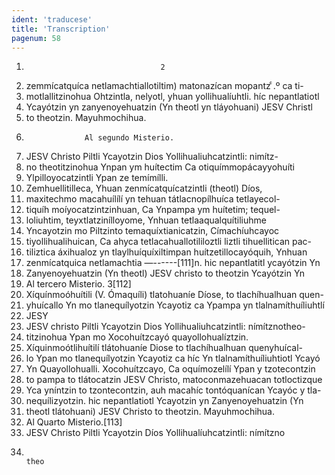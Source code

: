 ```yaml
---
ident: 'traducese'
title: 'Transcription'
pagenum: 58
---
```

1.                                   2
2. zemmícatquíca netlamachtiallotiltim) matonazícan mopantz ͨ.º ca ti-
3. motlallitzinohua Ohtzintla, nelyotl, yhuan yollihualíuhtli. híc nepantlatiotl
4. Ycayótzin yn zanyenoyehuatzin (Yn theotl yn tláyohuani) JESV Christl
5. to theotzin. Mayuhmochihua.
6.                  Al segundo Misterio.
7. JESV Christo Piltli Ycayotzin Dios Yollihualiuhcatzintli: nimítz-
8. no theotitzinohua Ynpan ym huítectim Ca otiquímmopácayyohuíti
9. Ylpilloyocatzintli Ypan ze temímílli.
10. Zemhuellitilleca, Yhuan zenmícatquícatzintli (theotl) Díos,
11. maxitechmo macahuílílí yn tehuan tátlacnopílhuíca tetlayecol-
12. tiquíh moíyocatzintzinhuan, Ca Ynpampa ym huítetim; tequel-
13. loliuhtim, teyxtlatzinílloyome, Ynhuan tetlaaqualquítiliuhme
14. Yncayotzin mo Piltzinto temaquíxtianicatzin, Címachíuhcayoc
15. tiyollihualihuican, Ca ahyca tetlacahuallotililoztli liztli tihuellitican pac-
16. tiliztica áxihualoz yn tlaylhuíquíxiltimpan huítzetillocayóquih, Ynhuan
17. zenmícatquica netlamachtia —------[111]n. hic nepantlatitl ycayótzin Yn
18. Zanyenoyehuatzin (Yn theotl) JESV christo to theotzin Ycayótzin Yn
19. Al tercero Misterio. 3[112]
20. Xíquínmoóhuítili (V. Ómaquíli) tlatohuaníe Díose, to tlachíhualhuan quen-
21. yhuícallo Yn mo tlanequílyotzin Ycayotiz ca Ypampa yn tlalnamíthuíliuhtlí
22. JESY
23. JESV christo Piltli Ycayotzin Dios Yollihualiuhcatzintli: nímítznotheo-
24. titzinohua Ypan mo Xocohuítzcayó quayollohualíztzin.
25. Xíquinmoótlihuítilí tlátohuaníe Diose to tlachíhualhuan quenyhuícal-
26. lo Ypan mo tlanequílyotzin Ycayotiz ca híc Yn tlalnamíthuíliuhtiotl Ycayó
27. Yn Quayollohualli. Xocohuítzcayo, Ca oquímozelílí Ypan y tzotecontzin
28. to pampa to tlátocatzin JESV Christo, matoconmazehuacan totloctizque
29. Yca yníntzin to tzontecontzin, auh macahíc tontóquanícan Ycayóc y tla-
30. nequílizyotzin. hic nepantlatiotl Ycayotzin yn Zanyenoyehuatzin (Yn
31. theotl tlátohuani) JESV Christo to theotzin. Mayuhmochihua.
32. Al Quarto Misterio.[113]
33. JESV Christo Piltli Ycayotzin Díos Yollihualíuhcatzintli: nímítzno
34.                                                                      theo
